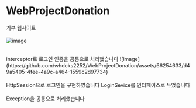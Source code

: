 # WebProjectDonation

기부 웹사이트
</br>
</br>
![image](https://github.com/whdcks2252/WebProjectDonation/assets/66254633/c546ea41-cb83-41e3-ad78-7070d5b24701)

</br>
interceptor로 로그인 인증을 공통으로 처리했습나다
![image](https://github.com/whdcks2252/WebProjectDonation/assets/66254633/d49a5405-4fee-4a9c-a464-1559c2d97734)
</br>

</br>
HttpSession으로 로그인을 구현하였습니다 LoginSevice를 인터페이스로 두었습니다
</br>
</br>
Exception을 공통으로 처리했습니다
</br>
